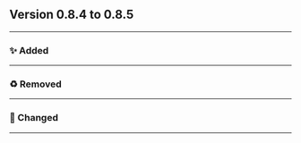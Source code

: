 ## Version 0.8.4 to 0.8.5
---
### :sparkles: Added
---

### :recycle: Removed
---

### :wrench: Changed
---
